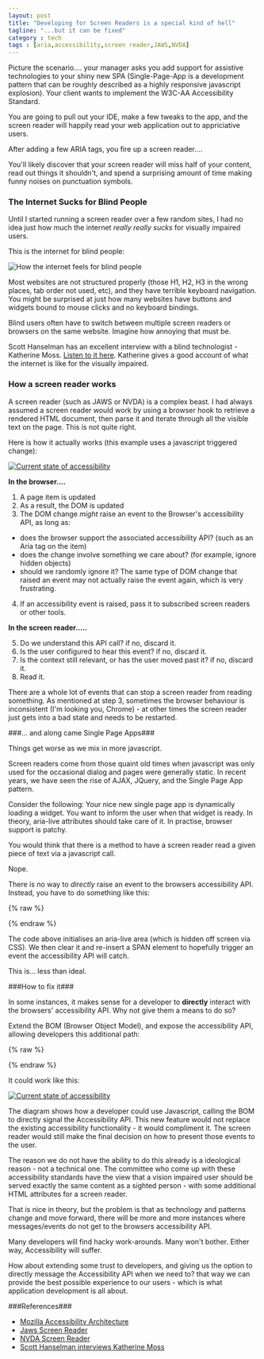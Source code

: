```yaml
---
layout: post
title: "Developing for Screen Readers is a special kind of hell"
tagline: "...but it can be fixed"
category : tech
tags : [aria,accessibility,screen reader,JAWS,NVDA]
---
```


Picture the scenario.... your manager asks you add support for assistive technologies to your shiny new SPA (Single-Page-App is a development pattern that can be roughly described as a highly responsive javascript explosion). Your client wants to implement the W3C-AA Accessibility Standard.

You are going to pull out your IDE, make a few tweaks to the app, and the screen reader will happily read your web application out to appriciative users.

After adding a few ARIA tags, you fire up a screen reader....

<!--more-->

You'll likely discover that your screen reader will miss half of your content, read out things it shouldn't, and spend a surprising amount of time making funny noises on punctuation symbols.

### The Internet Sucks for Blind People ###

Until I started running a screen reader over a few random sites, I had no idea just how much the internet *really really sucks* for visually impaired users.

This is the internet for blind people:

<div class="post-image">
<img src="{{ site.url }}/assets/images/assistive-technology.jpg" alt="How the internet feels for blind people" />
</div>

Most websites are not structured properly (those H1, H2, H3 in the wrong places, tab order not used, etc), and they have terrible keyboard navigation. You might be surprised at just how many websites have buttons and widgets bound to mouse clicks and no keyboard bindings.

Blind users often have to switch between multiple screen readers or browsers on the same website. Imagine how annoying that must be.

Scott Hanselman has an excellent interview with a blind technologist - Katherine Moss. <a href="http://hanselminutes.com/413/im-a-blind-software-technician-ask-me-anything-with-katherine-moss">Listen to it here</a>. Katherine gives a good account of what the internet is like for the visually impaired.

### How a screen reader works ###

A screen reader (such as JAWS or NVDA) is a complex beast. I had always assumed a screen reader would work by using a browser hook to retrieve a rendered HTML document, then parse it and iterate through all the visible text on the page. This is not quite right.

Here is how it actually works (this example uses a javascript triggered change):

<div class="post-image">
<a class="fancybox" href="{{ site.url }}/assets/images/accessibility_current.png"><img class="img-responsive img-thumbnail" src="{{ site.url }}/assets/images/accessibility_current.png" alt="Current state of accessibility" /></a><br />
</div>

**In the browser....**

1. A page item is updated
2. As a result, the DOM is updated
3. The DOM change *might* raise an event to the Browser's accessibility API, as long as: 
- does the browser support the associated accessibility API? (such as an Aria tag on the item)
- does the change involve something we care about? (for example, ignore hidden objects)
- should we randomly ignore it? The same type of DOM change that raised an event may not actually raise the event again, which is very frustrating.
4. If an accessibility event is raised, pass it to subscribed screen readers or other tools.

**In the screen reader.....**

5. Do we understand this API call? if no, discard it.
6. Is the user configured to hear this event? if no, discard it.
7. Is the context still relevant, or has the user moved past it? if no, discard it.
8. Read it.

There are a whole lot of events that can stop a screen reader from reading something. As mentioned at step 3, sometimes the browser behaviour is inconsistent (I'm looking you, Chrome) - at other times the screen reader just gets into a bad state and needs to be restarted.

###... and along came Single Page Apps###

Things get worse as we mix in more javascript.

Screen readers come from those quaint old times when javascript was only used for the occasional dialog and pages were generally static. In recent years, we have seen the rise of AJAX, JQuery, and the Single Page App pattern. 

Consider the following: Your nice new single page app is dynamically loading a widget. You want to inform the user when that widget is ready. In theory, aria-live attributes should take care of it. In practise, browser support is patchy.

You would think that there is a method to have a screen reader read a given piece of text via a javascript call.

Nope.

There is no way to *directly* raise an event to the browsers accessibility API. Instead, you have to do something like this:

{% raw %}
<script type="syntaxhighlighter" class="brush:css"><![CDATA[
//screen reader only, hide from everyone else
    .sr-only {
    position: absolute;
    width: 1px;
    height: 1px;
    padding: 0;
    margin: -1px;
    overflow: hidden;
    clip: rect(0,0,0,0);
    border: 0;
}
]]></script>

<script type="syntaxhighlighter" class="brush:javascript"><![CDATA[
<div class="sr-only" id="screen-reader-text">
 <span role='alert' aria-live='assertive'>Accessibility Helper</span>
</div>

&lt;script&gt;
function readMessage(msg)
{
    $('#screen-reader-text').empty();
    $('#screen-reader-text').append("<span role='alert'>" + msg + "</a>");
    &lt;/script&gt;
}

readMessage("Something happened");
readMessage("Something else happened");
&lt;/script&gt;
]]></script>
{% endraw %}

The code above initialises an aria-live area (which is hidden off screen via CSS). We then clear it and re-insert a SPAN element to hopefully trigger an event the accessibility API will catch.

This is... less than ideal.

###How to fix it###

In some instances, it makes sense for a developer to **directly** interact with the browsers' accessibility API. Why not give them a means to do so?

Extend the BOM (Browser Object Model), and expose the accessibility API, allowing developers this additional path:

{% raw %}
<script type="syntaxhighlighter" class="brush:javascript"><![CDATA[
    // don't actually try this, because it won't work
    browser.accessibility.readtext("Your phone number has been updated");
]]></script>
{% endraw %}

It could work like this:

<div class="post-image">
<a class="fancybox" href="{{ site.url }}/assets/images/accessibility_better.png"><img class="img-responsive img-thumbnail" src="{{ site.url }}/assets/images/accessibility_better.png" alt="Current state of accessibility" /></a><br />
</div>

The diagram shows how a developer could use Javascript, calling the BOM to directly signal the Accessibility API. This new feature would not replace the existing accessibility functionality - it would compliment it. The screen reader would still make the final decision on how to present those events to the user.

The reason we do not have the ability to do this already is a ideological reason - not a technical one. The committee who come up with these accessibility standards have the view that a vision impaired user should be served exactly the same content as a sighted person - with some additional HTML attributes for a screen reader.

That is nice in theory, but the problem is that as technology and patterns change and move forward, there will be more and more instances where messages/events do not get to the browsers accessibility API.

Many developers will find hacky work-arounds. Many won't bother. Either way, Accessibility will suffer.

How about extending some trust to developers, and giving us the option to directly message the Accessibility API when we need to? that way we can provide the best possible experience to our users - which is what application development is all about. 

###References###
* [Mozilla Accessibility Architecture](https://developer.mozilla.org/en-US/docs/Mozilla/Accessibility/Accessibility_architecture)
* [Jaws Screen Reader](http://www.freedomscientific.com/products/fs/jaws-product-page.asp)
* [NVDA Screen Reader](http://www.nvaccess.org/)
* [Scott Hanselman interviews Katherine Moss](http://hanselminutes.com/413/im-a-blind-software-technician-ask-me-anything-with-katherine-moss)
